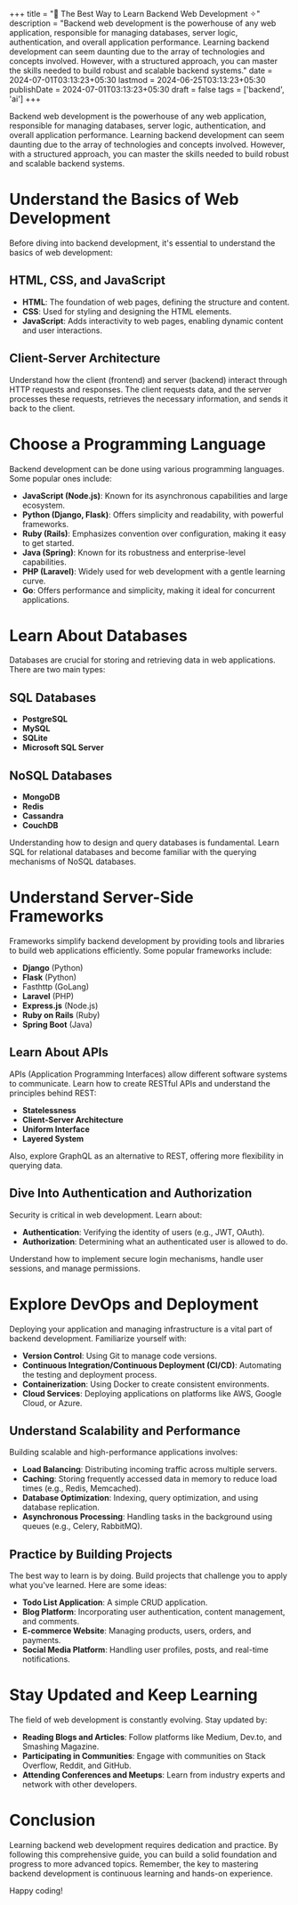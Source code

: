 +++
title = "📜 The Best Way to Learn Backend Web Development ✧"
description = "Backend web development is the powerhouse of any web application, responsible for managing databases, server logic, authentication, and overall application performance. Learning backend development can seem daunting due to the array of technologies and concepts involved. However, with a structured approach, you can master the skills needed to build robust and scalable backend systems."
date = 2024-07-01T03:13:23+05:30
lastmod = 2024-06-25T03:13:23+05:30
publishDate = 2024-07-01T03:13:23+05:30
draft = false
tags = ['backend', 'ai']
+++

Backend web development is the powerhouse of any web application, responsible for managing databases, server logic, authentication, and overall application performance. Learning backend development can seem daunting due to the array of technologies and concepts involved. However, with a structured approach, you can master the skills needed to build robust and scalable backend systems.

# Understand the Basics of Web Development

Before diving into backend development, it's essential to understand the basics of web development:

## HTML, CSS, and JavaScript

- **HTML**: The foundation of web pages, defining the structure and content.
- **CSS**: Used for styling and designing the HTML elements.
- **JavaScript**: Adds interactivity to web pages, enabling dynamic content and user interactions.

## Client-Server Architecture

Understand how the client (frontend) and server (backend) interact through HTTP requests and responses. The client requests data, and the server processes these requests, retrieves the necessary information, and sends it back to the client.

# Choose a Programming Language

Backend development can be done using various programming languages. Some popular ones include:

- **JavaScript (Node.js)**: Known for its asynchronous capabilities and large ecosystem.
- **Python (Django, Flask)**: Offers simplicity and readability, with powerful frameworks.
- **Ruby (Rails)**: Emphasizes convention over configuration, making it easy to get started.
- **Java (Spring)**: Known for its robustness and enterprise-level capabilities.
- **PHP (Laravel)**: Widely used for web development with a gentle learning curve.
- **Go**: Offers performance and simplicity, making it ideal for concurrent applications.

# Learn About Databases

Databases are crucial for storing and retrieving data in web applications. There are two main types:

## SQL Databases

- **PostgreSQL**
- **MySQL**
- **SQLite**
- **Microsoft SQL Server**

## NoSQL Databases

- **MongoDB**
- **Redis**
- **Cassandra**
- **CouchDB**

Understanding how to design and query databases is fundamental. Learn SQL for relational databases and become familiar with the querying mechanisms of NoSQL databases.

# Understand Server-Side Frameworks

Frameworks simplify backend development by providing tools and libraries to build web applications efficiently. Some popular frameworks include:

- **Django** (Python)
- **Flask** (Python)
- Fasthttp (GoLang)
- **Laravel** (PHP)
- **Express.js** (Node.js)
- **Ruby on Rails** (Ruby)
- **Spring Boot** (Java)

## Learn About APIs

APIs (Application Programming Interfaces) allow different software systems to communicate. Learn how to create RESTful APIs and understand the principles behind REST:

- **Statelessness**
- **Client-Server Architecture**
- **Uniform Interface**
- **Layered System**

Also, explore GraphQL as an alternative to REST, offering more flexibility in querying data.

## Dive Into Authentication and Authorization

Security is critical in web development. Learn about:

- **Authentication**: Verifying the identity of users (e.g., JWT, OAuth).
- **Authorization**: Determining what an authenticated user is allowed to do.

Understand how to implement secure login mechanisms, handle user sessions, and manage permissions.

# Explore DevOps and Deployment

Deploying your application and managing infrastructure is a vital part of backend development. Familiarize yourself with:

- **Version Control**: Using Git to manage code versions.
- **Continuous Integration/Continuous Deployment (CI/CD)**: Automating the testing and deployment process.
- **Containerization**: Using Docker to create consistent environments.
- **Cloud Services**: Deploying applications on platforms like AWS, Google Cloud, or Azure.

## Understand Scalability and Performance

Building scalable and high-performance applications involves:

- **Load Balancing**: Distributing incoming traffic across multiple servers.
- **Caching**: Storing frequently accessed data in memory to reduce load times (e.g., Redis, Memcached).
- **Database Optimization**: Indexing, query optimization, and using database replication.
- **Asynchronous Processing**: Handling tasks in the background using queues (e.g., Celery, RabbitMQ).

## Practice by Building Projects

The best way to learn is by doing. Build projects that challenge you to apply what you've learned. Here are some ideas:

- **Todo List Application**: A simple CRUD application.
- **Blog Platform**: Incorporating user authentication, content management, and comments.
- **E-commerce Website**: Managing products, users, orders, and payments.
- **Social Media Platform**: Handling user profiles, posts, and real-time notifications.

# Stay Updated and Keep Learning

The field of web development is constantly evolving. Stay updated by:

- **Reading Blogs and Articles**: Follow platforms like Medium, Dev.to, and Smashing Magazine.
- **Participating in Communities**: Engage with communities on Stack Overflow, Reddit, and GitHub.
- **Attending Conferences and Meetups**: Learn from industry experts and network with other developers.

# Conclusion

Learning backend web development requires dedication and practice. By following this comprehensive guide, you can build a solid foundation and progress to more advanced topics. Remember, the key to mastering backend development is continuous learning and hands-on experience.

Happy coding!
